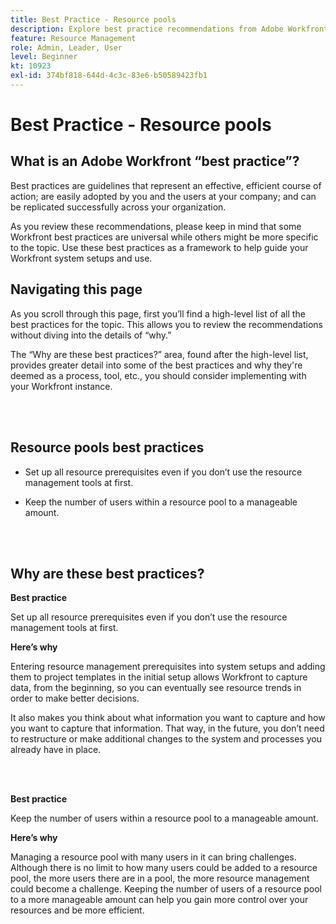 ```yaml
---
title: Best Practice - Resource pools
description: Explore best practice recommendations from Adobe Workfront experts about setting up, managing, and using Workfront resource pools.
feature: Resource Management
role: Admin, Leader, User
level: Beginner
kt: 10923
exl-id: 374bf818-644d-4c3c-83e6-b50589423fb1
---
```

# Best Practice - Resource pools

## What is an Adobe Workfront “best practice”? 

Best practices are guidelines that represent an effective, efficient course of action; are easily adopted by you and the users at your company; and can be replicated successfully across your organization. 

As you review these recommendations, please keep in mind that some Workfront best practices are universal while others might be more specific to the topic. Use these best practices as a framework to help guide your Workfront system setups and use.

## Navigating this page 

As you scroll through this page, first you’ll find a high-level list of all the best practices for the topic. This allows you to review the recommendations without diving into the details of “why.” 

The “Why are these best practices?” area, found after the high-level list, provides greater detail into some of the best practices and why they're deemed as a process, tool, etc., you should consider implementing with your Workfront instance. 

</br>
</br>

## Resource pools best practices 

* Set up all resource prerequisites even if you don’t use the resource management tools at first. 

* Keep the number of users within a resource pool to a manageable amount.

</br>
</br>

## Why are these best practices? 

**Best practice**

Set up all resource prerequisites even if you don’t use the resource management tools at first. 

**Here’s why**
 
Entering resource management prerequisites into system setups and adding them to project templates in the initial setup allows Workfront to capture data, from the beginning, so you can eventually see resource trends in order to make better decisions. 

It also makes you think about what information you want to capture and how you want to capture that information. That way, in the future, you don’t need to restructure or make additional changes to the system and processes you already have in place.

</br>
</br>

**Best practice**
 
Keep the number of users within a resource pool to a manageable amount.

**Here’s why**

Managing a resource pool with many users in it can bring challenges. Although there is no limit to how many users could be added to a resource pool, the more users there are in a pool, the more resource management could become a challenge. Keeping the number of users of a resource pool to a more manageable amount can help you gain more control over your resources and be more efficient.

